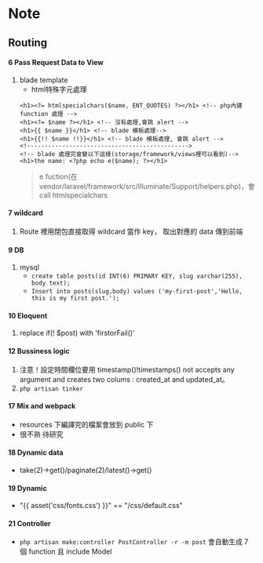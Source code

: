 # Note

## Routing

#### 6 Pass Request Data to View
1. blade template
    * html特殊字元處理
    ```html=
    <h1><?= htmlspecialchars($name, ENT_QUOTES) ?></h1> <!-- php內建 function 處理 -->
    <h1><?= $name ?></h1> <!-- 沒有處理,會跳 alert -->
    <h1>{{ $name }}</h1> <!-- blade 模板處理-->
    <h1>{{!! $name !!}}</h1> <!-- blade 模板處理, 會跳 alert --> 
    <!---------------------------------------------->
    <!-- blade 處理完會變以下這樣(storage/framework/views裡可以看到)-->
    <h1>the name: <?php echo e($name); ?></h1>
    ```
    > e fuction(在 vendor/laravel/framework/src/Illuminate/Support/helpers.php)，會 call htmlspecialchars 

#### 7 wildcard
1. Route 裡用閉包直接取得 wildcard 當作 key， 取出對應的 data 傳到前端

#### 9 DB
1. mysql
    * `create table posts(id INT(6) PRIMARY KEY, slug varchar(255), body text);`
    * `Insert into posts(slug,body) values ('my-first-post','Hello, this is my first post.');`

#### 10 Eloquent
1. replace if(! $post) with 'firstorFail()'

#### 12 Bussiness logic
1. 注意！設定時間欄位要用 timestamp()!timestamps() not accepts any argument and creates two colums : created_at and updated_at。
2. `php artisan tinker`

#### 17 Mix and webpack
* resources 下編譯完的檔案會放到 public 下
* 很不熟 待研究 

#### 18 Dynamic data
* take(2)->get()/paginate(2)/latest()->get()

#### 19 Dynamic
* "{{ asset('css/fonts.css') }}" == "/css/default.css"

#### 21 Controller
* `php artisan make:controller PostController -r -m post` 會自動生成 7 個 function 且 include Model 